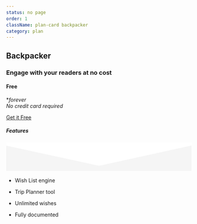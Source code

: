 ```yaml
---
status: no page
order: 1
className: plan-card backpacker
category: plan
---
```



<!--- ![Backpacker](../../images/hiking.svg) -->

## Backpacker

<!-- Boost initial blog traffic at no cost -->

### Engage with your readers at no cost

#### Free

*_forever<br/>No credit card required_

[Get it Free](/plans/subscription/backpacker/)

##### Features

![triangle](../../images/triangle-down.svg)

- Wish List engine

- Trip Planner tool

- Unlimited wishes

- Fully documented
